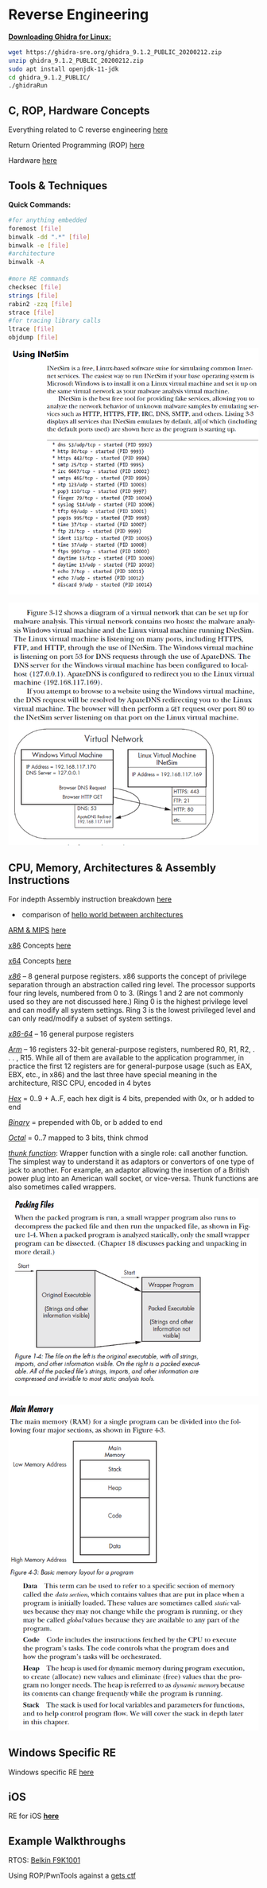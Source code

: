 # Reverse Engineering

**<u>Downloading Ghidra for Linux:</u>** 

```bash
wget https://ghidra-sre.org/ghidra_9.1.2_PUBLIC_20200212.zip
unzip ghidra_9.1.2_PUBLIC_20200212.zip
sudo apt install openjdk-11-jdk
cd ghidra_9.1.2_PUBLIC/
./ghidraRun
```



## C, ROP, Hardware Concepts

Everything related to C reverse engineering [here](./C_Concepts/c.md)

Return Oriented Programming (ROP) [here](./ROP/rop.md)

Hardware [here](./hardware/hardware.md)

## Tools & Techniques

**Quick Commands:**

```bash
#for anything embedded
foremost [file]
binwalk -dd ".*" [file]
binwalk -e [file]
#architecture
binwalk -A 

#more RE commands
checksec [file]
strings [file]
rabin2 -zzq [file]
strace [file]
#for tracing library calls
ltrace [file]
objdump [file]
```

![inetsim](./screenshots/inetsim.png)

![inetsim2](./screenshots/inetsim2.png)



## CPU, Memory, Architectures & Assembly Instructions

For indepth Assembly instruction breakdown [here](./Assembly/assembly.md)

- ​	comparison of [hello world between architectures](./Assembly/assembly.md#what-hello-world-looks-like)

<u>ARM & MIPS</u> [<u>here</u>](./Assembly/arm.md)

<u>x86</u> Concepts [here](./x86/x86.md)

<u>x64</u> Concepts [here](./x64/x64.md)

*<u>x86</u>* – 8 general purpose registers. x86 supports the concept of privilege separation through an abstraction called ring level. The processor supports four ring levels, numbered from 0 to 3. (Rings 1 and 2 are not commonly used so they are not discussed here.) Ring 0 is the highest privilege level and can modify all system settings. Ring 3 is the lowest privileged level and can only read/modify a subset of system settings.

<u>*x86-64*</u> – 16 general purpose registers

*<u>Arm</u>* – 16 registers 32-bit general-purpose registers, numbered
R0, R1, R2, . . . , R15. While all of them are available to the application programmer,
in practice the first 12 registers are for general-purpose usage (such as
EAX, EBX, etc., in x86) and the last three have special meaning in the architecture, RISC CPU, encoded in 4 bytes

*<u>Hex</u>* = 0..9 + A..F, each hex digit is 4 bits, prepended with 0x, or h added to end

*<u>Binary</u>* = prepended with 0b, or b added to end

*<u>Octal</u>* = 0..7 mapped to 3 bits, think chmod

<u>*thunk function*</u>: Wrapper function with a single role: call another function. The
simplest way to understand it as adaptors or convertors of one type of jack to another.
For example, an adaptor allowing the insertion of a British power plug into
an American wall socket, or vice-versa. Thunk functions are also sometimes called
wrappers.

![packing](./screenshots/packing.png)

![main_mem](./screenshots/main_mem.png)

## Windows Specific RE

Windows specific RE [here](./Windows/windows.md)



## iOS

RE for iOS **<u>[here](./ios/ios.md)</u>**



## Example Walkthroughs

RTOS: [Belkin F9K1001](https://github.com/a-rey/reverse_engineering/blob/master/F9K1001/F9K1001_v5_03.21.md)

Using ROP/PwnTools against a [gets ctf](./x64/gcc_elf/gets_ctf.md)